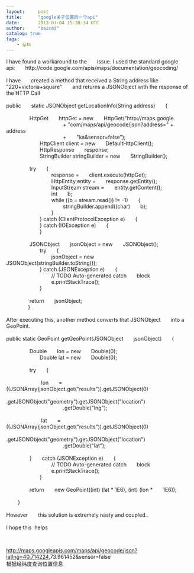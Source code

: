 ```yaml
---
layout:     post
title:      "google关于位置的一个api"
date:       2013-07-04 15:30:34 UTC
author:     "baicai"
catalog: true
tags:
    - 存档
---
```


<p>
	I have found a workaround to the&nbsp;&nbsp;&nbsp;&nbsp;&nbsp;&nbsp; issue. I used the standard google api:&nbsp;&nbsp;&nbsp;&nbsp;&nbsp;&nbsp; http://code.google.com/apis/maps/documentation/geocoding/<br />
<br />
I have&nbsp;&nbsp;&nbsp;&nbsp;&nbsp;&nbsp; created a method that received a String address like "220+victoria+square"&nbsp;&nbsp;&nbsp;&nbsp;&nbsp;&nbsp; and returns a JSONObject with the response of the HTTP Call<br />
<br />
public&nbsp;&nbsp;&nbsp;&nbsp;&nbsp;&nbsp; static JSONObject getLocationInfo(String address)&nbsp;&nbsp;&nbsp;&nbsp;&nbsp;&nbsp; {<br />
<br />
&nbsp;&nbsp;&nbsp;&nbsp;&nbsp;&nbsp;&nbsp;&nbsp;&nbsp;&nbsp;&nbsp;&nbsp;&nbsp;&nbsp;&nbsp;&nbsp;HttpGet&nbsp;&nbsp;&nbsp;&nbsp;&nbsp;&nbsp; httpGet = new&nbsp;&nbsp;&nbsp;&nbsp;&nbsp;&nbsp; HttpGet("http://maps.google.<br />
&nbsp;&nbsp;&nbsp;&nbsp;&nbsp;&nbsp;&nbsp;&nbsp;&nbsp;&nbsp;&nbsp;&nbsp;&nbsp;&nbsp;&nbsp;&nbsp;&nbsp;&nbsp;&nbsp;&nbsp;&nbsp;&nbsp;&nbsp;&nbsp;&nbsp;&nbsp;&nbsp;&nbsp;&nbsp;&nbsp;&nbsp;&nbsp;&nbsp;&nbsp;&nbsp;&nbsp;&nbsp;&nbsp; + "com/maps/api/geocode/json?address=" +&nbsp;&nbsp;&nbsp;&nbsp;&nbsp;&nbsp; address<br />
&nbsp;&nbsp;&nbsp;&nbsp;&nbsp;&nbsp;&nbsp;&nbsp;&nbsp;&nbsp;&nbsp;&nbsp;&nbsp;&nbsp;&nbsp;&nbsp;&nbsp;&nbsp;&nbsp;&nbsp;&nbsp;&nbsp;&nbsp;&nbsp;&nbsp;&nbsp;&nbsp;&nbsp;&nbsp;&nbsp;&nbsp;&nbsp;&nbsp;&nbsp;&nbsp;&nbsp;&nbsp;&nbsp; +&nbsp;&nbsp;&nbsp;&nbsp;&nbsp;&nbsp; "ka&amp;sensor=false");<br />
&nbsp;&nbsp;&nbsp;&nbsp;&nbsp;&nbsp;&nbsp;&nbsp;&nbsp;&nbsp;&nbsp;&nbsp;&nbsp;&nbsp;&nbsp;&nbsp;&nbsp;&nbsp;&nbsp;&nbsp;&nbsp;&nbsp; HttpClient client = new&nbsp;&nbsp;&nbsp;&nbsp;&nbsp;&nbsp; DefaultHttpClient();<br />
&nbsp;&nbsp;&nbsp;&nbsp;&nbsp;&nbsp;&nbsp;&nbsp;&nbsp;&nbsp;&nbsp;&nbsp;&nbsp;&nbsp;&nbsp;&nbsp;&nbsp;&nbsp;&nbsp;&nbsp;&nbsp;&nbsp; HttpResponse&nbsp;&nbsp;&nbsp;&nbsp;&nbsp;&nbsp; response;<br />
&nbsp;&nbsp;&nbsp;&nbsp;&nbsp;&nbsp;&nbsp;&nbsp;&nbsp;&nbsp;&nbsp;&nbsp;&nbsp;&nbsp;&nbsp;&nbsp;&nbsp;&nbsp;&nbsp;&nbsp;&nbsp;&nbsp; StringBuilder stringBuilder = new&nbsp;&nbsp;&nbsp;&nbsp;&nbsp;&nbsp; StringBuilder();<br />
<br />
&nbsp;&nbsp;&nbsp;&nbsp;&nbsp;&nbsp;&nbsp;&nbsp;&nbsp;&nbsp;&nbsp;&nbsp;&nbsp;&nbsp;&nbsp;&nbsp;try&nbsp;&nbsp;&nbsp;&nbsp;&nbsp;&nbsp; {<br />
&nbsp;&nbsp;&nbsp;&nbsp;&nbsp;&nbsp;&nbsp;&nbsp;&nbsp;&nbsp;&nbsp;&nbsp;&nbsp;&nbsp;&nbsp;&nbsp;&nbsp;&nbsp;&nbsp;&nbsp;&nbsp;&nbsp;&nbsp;&nbsp;&nbsp;&nbsp;&nbsp;&nbsp;&nbsp;&nbsp; response =&nbsp;&nbsp;&nbsp;&nbsp;&nbsp;&nbsp; client.execute(httpGet);<br />
&nbsp;&nbsp;&nbsp;&nbsp;&nbsp;&nbsp;&nbsp;&nbsp;&nbsp;&nbsp;&nbsp;&nbsp;&nbsp;&nbsp;&nbsp;&nbsp;&nbsp;&nbsp;&nbsp;&nbsp;&nbsp;&nbsp;&nbsp;&nbsp;&nbsp;&nbsp;&nbsp;&nbsp;&nbsp;&nbsp; HttpEntity entity =&nbsp;&nbsp;&nbsp;&nbsp;&nbsp;&nbsp; response.getEntity();<br />
&nbsp;&nbsp;&nbsp;&nbsp;&nbsp;&nbsp;&nbsp;&nbsp;&nbsp;&nbsp;&nbsp;&nbsp;&nbsp;&nbsp;&nbsp;&nbsp;&nbsp;&nbsp;&nbsp;&nbsp;&nbsp;&nbsp;&nbsp;&nbsp;&nbsp;&nbsp;&nbsp;&nbsp;&nbsp;&nbsp; InputStream stream =&nbsp;&nbsp;&nbsp;&nbsp;&nbsp;&nbsp; entity.getContent();<br />
&nbsp;&nbsp;&nbsp;&nbsp;&nbsp;&nbsp;&nbsp;&nbsp;&nbsp;&nbsp;&nbsp;&nbsp;&nbsp;&nbsp;&nbsp;&nbsp;&nbsp;&nbsp;&nbsp;&nbsp;&nbsp;&nbsp;&nbsp;&nbsp;&nbsp;&nbsp;&nbsp;&nbsp;&nbsp;&nbsp; int&nbsp;&nbsp;&nbsp;&nbsp;&nbsp;&nbsp; b;<br />
&nbsp;&nbsp;&nbsp;&nbsp;&nbsp;&nbsp;&nbsp;&nbsp;&nbsp;&nbsp;&nbsp;&nbsp;&nbsp;&nbsp;&nbsp;&nbsp;&nbsp;&nbsp;&nbsp;&nbsp;&nbsp;&nbsp;&nbsp;&nbsp;&nbsp;&nbsp;&nbsp;&nbsp;&nbsp;&nbsp; while ((b = stream.read()) != -1)&nbsp;&nbsp;&nbsp;&nbsp;&nbsp;&nbsp; {<br />
&nbsp;&nbsp;&nbsp;&nbsp;&nbsp;&nbsp;&nbsp;&nbsp;&nbsp;&nbsp;&nbsp;&nbsp;&nbsp;&nbsp;&nbsp;&nbsp;&nbsp;&nbsp;&nbsp;&nbsp;&nbsp;&nbsp;&nbsp;&nbsp;&nbsp;&nbsp;&nbsp;&nbsp;&nbsp;&nbsp;&nbsp;&nbsp;&nbsp;&nbsp;&nbsp;&nbsp;&nbsp;&nbsp; stringBuilder.append((char)&nbsp;&nbsp;&nbsp;&nbsp;&nbsp;&nbsp; b);<br />
&nbsp;&nbsp;&nbsp;&nbsp;&nbsp;&nbsp;&nbsp;&nbsp;&nbsp;&nbsp;&nbsp;&nbsp;&nbsp;&nbsp;&nbsp;&nbsp;&nbsp;&nbsp;&nbsp;&nbsp;&nbsp;&nbsp;&nbsp;&nbsp;&nbsp;&nbsp;&nbsp;&nbsp;&nbsp;&nbsp; }<br />
&nbsp;&nbsp;&nbsp;&nbsp;&nbsp;&nbsp;&nbsp;&nbsp;&nbsp;&nbsp;&nbsp;&nbsp;&nbsp;&nbsp;&nbsp;&nbsp;&nbsp;&nbsp;&nbsp;&nbsp;&nbsp;&nbsp; } catch (ClientProtocolException e)&nbsp;&nbsp;&nbsp;&nbsp;&nbsp;&nbsp; {<br />
&nbsp;&nbsp;&nbsp;&nbsp;&nbsp;&nbsp;&nbsp;&nbsp;&nbsp;&nbsp;&nbsp;&nbsp;&nbsp;&nbsp;&nbsp;&nbsp;&nbsp;&nbsp;&nbsp;&nbsp;&nbsp;&nbsp; } catch (IOException e)&nbsp;&nbsp;&nbsp;&nbsp;&nbsp;&nbsp; {<br />
&nbsp;&nbsp;&nbsp;&nbsp;&nbsp;&nbsp;&nbsp;&nbsp;&nbsp;&nbsp;&nbsp;&nbsp;&nbsp;&nbsp;&nbsp;&nbsp;&nbsp;&nbsp;&nbsp;&nbsp;&nbsp;&nbsp; }<br />
<br />
&nbsp;&nbsp;&nbsp;&nbsp;&nbsp;&nbsp;&nbsp;&nbsp;&nbsp;&nbsp;&nbsp;&nbsp;&nbsp;&nbsp;&nbsp;&nbsp;JSONObject&nbsp;&nbsp;&nbsp;&nbsp;&nbsp;&nbsp; jsonObject = new&nbsp;&nbsp;&nbsp;&nbsp;&nbsp;&nbsp; JSONObject();<br />
&nbsp;&nbsp;&nbsp;&nbsp;&nbsp;&nbsp;&nbsp;&nbsp;&nbsp;&nbsp;&nbsp;&nbsp;&nbsp;&nbsp;&nbsp;&nbsp;&nbsp;&nbsp;&nbsp;&nbsp;&nbsp;&nbsp; try&nbsp;&nbsp;&nbsp;&nbsp;&nbsp;&nbsp; {<br />
&nbsp;&nbsp;&nbsp;&nbsp;&nbsp;&nbsp;&nbsp;&nbsp;&nbsp;&nbsp;&nbsp;&nbsp;&nbsp;&nbsp;&nbsp;&nbsp;&nbsp;&nbsp;&nbsp;&nbsp;&nbsp;&nbsp;&nbsp;&nbsp;&nbsp;&nbsp;&nbsp;&nbsp;&nbsp;&nbsp; jsonObject = new&nbsp;&nbsp;&nbsp;&nbsp;&nbsp;&nbsp; JSONObject(stringBuilder.toString());<br />
&nbsp;&nbsp;&nbsp;&nbsp;&nbsp;&nbsp;&nbsp;&nbsp;&nbsp;&nbsp;&nbsp;&nbsp;&nbsp;&nbsp;&nbsp;&nbsp;&nbsp;&nbsp;&nbsp;&nbsp;&nbsp;&nbsp; } catch (JSONException e)&nbsp;&nbsp;&nbsp;&nbsp;&nbsp;&nbsp; {<br />
&nbsp;&nbsp;&nbsp;&nbsp;&nbsp;&nbsp;&nbsp;&nbsp;&nbsp;&nbsp;&nbsp;&nbsp;&nbsp;&nbsp;&nbsp;&nbsp;&nbsp;&nbsp;&nbsp;&nbsp;&nbsp;&nbsp;&nbsp;&nbsp;&nbsp;&nbsp;&nbsp;&nbsp;&nbsp;&nbsp; // TODO Auto-generated catch&nbsp;&nbsp;&nbsp;&nbsp;&nbsp;&nbsp; block<br />
&nbsp;&nbsp;&nbsp;&nbsp;&nbsp;&nbsp;&nbsp;&nbsp;&nbsp;&nbsp;&nbsp;&nbsp;&nbsp;&nbsp;&nbsp;&nbsp;&nbsp;&nbsp;&nbsp;&nbsp;&nbsp;&nbsp;&nbsp;&nbsp;&nbsp;&nbsp;&nbsp;&nbsp;&nbsp;&nbsp; e.printStackTrace();<br />
&nbsp;&nbsp;&nbsp;&nbsp;&nbsp;&nbsp;&nbsp;&nbsp;&nbsp;&nbsp;&nbsp;&nbsp;&nbsp;&nbsp;&nbsp;&nbsp;&nbsp;&nbsp;&nbsp;&nbsp;&nbsp;&nbsp; }<br />
<br />
&nbsp;&nbsp;&nbsp;&nbsp;&nbsp;&nbsp;&nbsp;&nbsp;&nbsp;&nbsp;&nbsp;&nbsp;&nbsp;&nbsp;&nbsp;&nbsp;return&nbsp;&nbsp;&nbsp;&nbsp;&nbsp;&nbsp; jsonObject;<br />
&nbsp;&nbsp;&nbsp;&nbsp;&nbsp;&nbsp;&nbsp;&nbsp;&nbsp;&nbsp;&nbsp;&nbsp;&nbsp;&nbsp; }<br />
<br />
After executing this, another method converts that JSONObject&nbsp;&nbsp;&nbsp;&nbsp;&nbsp;&nbsp; into a GeoPoint. <br />
<br />
public static GeoPoint getGeoPoint(JSONObject&nbsp;&nbsp;&nbsp;&nbsp;&nbsp;&nbsp; jsonObject)&nbsp;&nbsp;&nbsp;&nbsp;&nbsp;&nbsp; {<br />
<br />
&nbsp;&nbsp;&nbsp;&nbsp;&nbsp;&nbsp;&nbsp;&nbsp;&nbsp;&nbsp;&nbsp;&nbsp;&nbsp;&nbsp;&nbsp;&nbsp;Double&nbsp;&nbsp;&nbsp;&nbsp;&nbsp;&nbsp; lon = new&nbsp;&nbsp;&nbsp;&nbsp;&nbsp;&nbsp; Double(0);<br />
&nbsp;&nbsp;&nbsp;&nbsp;&nbsp;&nbsp;&nbsp;&nbsp;&nbsp;&nbsp;&nbsp;&nbsp;&nbsp;&nbsp;&nbsp;&nbsp;&nbsp;&nbsp;&nbsp;&nbsp;&nbsp;&nbsp; Double lat = new&nbsp;&nbsp;&nbsp;&nbsp;&nbsp;&nbsp; Double(0);<br />
<br />
&nbsp;&nbsp;&nbsp;&nbsp;&nbsp;&nbsp;&nbsp;&nbsp;&nbsp;&nbsp;&nbsp;&nbsp;&nbsp;&nbsp;&nbsp;&nbsp;try&nbsp;&nbsp;&nbsp;&nbsp;&nbsp;&nbsp; {<br />
<br />
&nbsp;&nbsp;&nbsp;&nbsp;&nbsp;&nbsp;&nbsp;&nbsp;&nbsp;&nbsp;&nbsp;&nbsp;&nbsp;&nbsp;&nbsp;&nbsp;&nbsp;&nbsp;&nbsp;&nbsp;&nbsp;&nbsp;&nbsp;&nbsp;lon&nbsp;&nbsp;&nbsp;&nbsp;&nbsp;&nbsp; =&nbsp;&nbsp;&nbsp;&nbsp;&nbsp;&nbsp; ((JSONArray)jsonObject.get("results")).getJSONObject(0)<br />
&nbsp;&nbsp;&nbsp;&nbsp;&nbsp;&nbsp;&nbsp;&nbsp;&nbsp;&nbsp;&nbsp;&nbsp;&nbsp;&nbsp;&nbsp;&nbsp;&nbsp;&nbsp;&nbsp;&nbsp;&nbsp;&nbsp;&nbsp;&nbsp;&nbsp;&nbsp;&nbsp;&nbsp;&nbsp;&nbsp;&nbsp;&nbsp;&nbsp;&nbsp;&nbsp;&nbsp;&nbsp;&nbsp; .getJSONObject("geometry").getJSONObject("location")<br />
&nbsp;&nbsp;&nbsp;&nbsp;&nbsp;&nbsp;&nbsp;&nbsp;&nbsp;&nbsp;&nbsp;&nbsp;&nbsp;&nbsp;&nbsp;&nbsp;&nbsp;&nbsp;&nbsp;&nbsp;&nbsp;&nbsp;&nbsp;&nbsp;&nbsp;&nbsp;&nbsp;&nbsp;&nbsp;&nbsp;&nbsp;&nbsp;&nbsp;&nbsp;&nbsp;&nbsp;&nbsp;&nbsp; .getDouble("lng");<br />
<br />
&nbsp;&nbsp;&nbsp;&nbsp;&nbsp;&nbsp;&nbsp;&nbsp;&nbsp;&nbsp;&nbsp;&nbsp;&nbsp;&nbsp;&nbsp;&nbsp;&nbsp;&nbsp;&nbsp;&nbsp;&nbsp;&nbsp;&nbsp;&nbsp;lat&nbsp;&nbsp;&nbsp;&nbsp;&nbsp;&nbsp; =&nbsp;&nbsp;&nbsp;&nbsp;&nbsp;&nbsp; ((JSONArray)jsonObject.get("results")).getJSONObject(0)<br />
&nbsp;&nbsp;&nbsp;&nbsp;&nbsp;&nbsp;&nbsp;&nbsp;&nbsp;&nbsp;&nbsp;&nbsp;&nbsp;&nbsp;&nbsp;&nbsp;&nbsp;&nbsp;&nbsp;&nbsp;&nbsp;&nbsp;&nbsp;&nbsp;&nbsp;&nbsp;&nbsp;&nbsp;&nbsp;&nbsp;&nbsp;&nbsp;&nbsp;&nbsp;&nbsp;&nbsp;&nbsp;&nbsp; .getJSONObject("geometry").getJSONObject("location")<br />
&nbsp;&nbsp;&nbsp;&nbsp;&nbsp;&nbsp;&nbsp;&nbsp;&nbsp;&nbsp;&nbsp;&nbsp;&nbsp;&nbsp;&nbsp;&nbsp;&nbsp;&nbsp;&nbsp;&nbsp;&nbsp;&nbsp;&nbsp;&nbsp;&nbsp;&nbsp;&nbsp;&nbsp;&nbsp;&nbsp;&nbsp;&nbsp;&nbsp;&nbsp;&nbsp;&nbsp;&nbsp;&nbsp; .getDouble("lat");<br />
<br />
&nbsp;&nbsp;&nbsp;&nbsp;&nbsp;&nbsp;&nbsp;&nbsp;&nbsp;&nbsp;&nbsp;&nbsp;&nbsp;&nbsp;&nbsp;&nbsp;}&nbsp;&nbsp;&nbsp;&nbsp;&nbsp;&nbsp; catch (JSONException e)&nbsp;&nbsp;&nbsp;&nbsp;&nbsp;&nbsp; {<br />
&nbsp;&nbsp;&nbsp;&nbsp;&nbsp;&nbsp;&nbsp;&nbsp;&nbsp;&nbsp;&nbsp;&nbsp;&nbsp;&nbsp;&nbsp;&nbsp;&nbsp;&nbsp;&nbsp;&nbsp;&nbsp;&nbsp;&nbsp;&nbsp;&nbsp;&nbsp;&nbsp;&nbsp;&nbsp;&nbsp; // TODO Auto-generated catch&nbsp;&nbsp;&nbsp;&nbsp;&nbsp;&nbsp; block<br />
&nbsp;&nbsp;&nbsp;&nbsp;&nbsp;&nbsp;&nbsp;&nbsp;&nbsp;&nbsp;&nbsp;&nbsp;&nbsp;&nbsp;&nbsp;&nbsp;&nbsp;&nbsp;&nbsp;&nbsp;&nbsp;&nbsp;&nbsp;&nbsp;&nbsp;&nbsp;&nbsp;&nbsp;&nbsp;&nbsp; e.printStackTrace();<br />
&nbsp;&nbsp;&nbsp;&nbsp;&nbsp;&nbsp;&nbsp;&nbsp;&nbsp;&nbsp;&nbsp;&nbsp;&nbsp;&nbsp;&nbsp;&nbsp;&nbsp;&nbsp;&nbsp;&nbsp;&nbsp;&nbsp; }<br />
<br />
&nbsp;&nbsp;&nbsp;&nbsp;&nbsp;&nbsp;&nbsp;&nbsp;&nbsp;&nbsp;&nbsp;&nbsp;&nbsp;&nbsp;&nbsp;&nbsp;return&nbsp;&nbsp;&nbsp;&nbsp;&nbsp;&nbsp; new GeoPoint((int) (lat * 1E6), (int) (lon *&nbsp;&nbsp;&nbsp;&nbsp;&nbsp;&nbsp; 1E6));<br />
<br />
&nbsp;&nbsp;&nbsp;&nbsp;&nbsp;&nbsp;&nbsp;&nbsp;}<br />
<br />
However&nbsp;&nbsp;&nbsp;&nbsp;&nbsp;&nbsp; this solution is extremely nasty and coupled..<br />
<br />
I hope this&nbsp; helps
</p>
<p>
	&nbsp;
</p>
<a id="url_1" href="http://maps.googleapis.com/maps/api/geocode/json?latlng=40.714224" target="_blank">http://maps.googleapis.com/maps/api/geocode/json?latlng=40.714224</a>,73.961452&amp;sensor=false<br />
根据经纬度查询位置信息
<p>
	&nbsp;
</p>